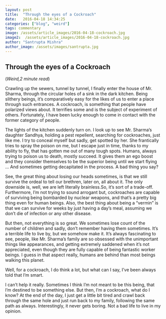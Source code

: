 ```yaml
---
layout: post
title:  "Through the eyes of a Cockroach"
date:   2016-04-18 14:34:25
categories: ["blog", "weird"]
tags: commentary
image: /assets/article_images/2016-04-18-cockroach.jpg
image2:  /assets/article_images/2016-04-18-cockroach.jpg
author: "Santrupta Mishra"
author_image: /assets/images/santrupta.jpg
---
```

<h2>Through the eyes of a Cockroach</h2>
(<i>Weird,2 minute read</i>)
<p>Crawling up the sewers, tunnel by tunnel, I finally enter the house of Mr. Sharma, through the circular holes of a sink in the dark kitchen. Being slithery beings, it’s comparatively easy for the likes of us to enter a place through such entrances. A cockroach, is something that people have polarized views about. It terrifies some and is the subject of experiment of others. Fortunately, I have been lucky enough to come in contact with the former category of people.</p>
<p>The lights of the kitchen suddenly turn on. I look up to see Mr. Sharma’s daughter Sandhya, holding a pest repellent, searching for cockroaches, just like me. I try to conceal myself but sadly, get spotted by her. She frantically tries to spray the poison on me, but I escape just in time, thanks to my ability to fly, that has gotten me out of many tough spots. Humans, always trying to poison us to death, mostly succeed. It gives them an ego boost and they consider themselves to be the superior being until we start flying ... And sometimes getting decapitated in the process. A bad thing you say?</p>
<p>See, the great thing about losing our heads sometimes, is that we still survive the ordeal to tell our brethren, later on, all about it. The only downside is, well, we are left literally brainless.So, it’s sort of a trade-off. Furthermore, I’m not trying to sound arrogant but, cockroaches are capable of surviving being bombarded by nuclear weapons, and that’s a pretty big thing even for human beings. Also, the best thing about being a “vermin” is that we can survive for weeks by just having a day’s meal, assuming we don’t die of infection or any other disease.</p>
<p>But then, not everything is so great. We sometimes lose count of the number of children and sadly, don’t remember having them sometimes. It’s a terrible life to live by, but we somehow make it. It’s always fascinating to see, people, like Mr. Sharma’s family are so obsessed with the unimportant things like appearances, and getting extremely saddened when it’s not appreciated, even though they are fully capable of being fantastic worker beings. I guess in that aspect really, humans are behind than most beings walking this planet.</p>
<p>Well, for a cockroach, I do think a lot, but what can I say, I’ve been always told that I’m smart.</p>
<p>I can’t help it really. Sometimes I think I’m not meant to be this being, that I’m destined to be something else. But then, I’m a cockroach, what do I know?
At the end of the day, I just get a little bit tired and crawl back through the same hole and just run back to my family, following the same path as always. Interestingly, it never gets boring. Not a bad life to live in my opinion.</p>
